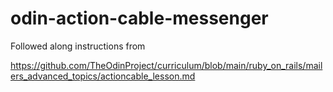 # odin-action-cable-messenger

Followed along instructions from 

https://github.com/TheOdinProject/curriculum/blob/main/ruby_on_rails/mailers_advanced_topics/actioncable_lesson.md

